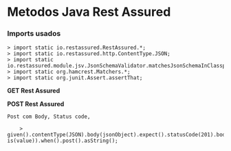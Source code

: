 # Metodos Java Rest Assured

### Imports usados
    > import static io.restassured.RestAssured.*;
    > import static io.restassured.http.ContentType.JSON;
    > import static io.restassured.module.jsv.JsonSchemaValidator.matchesJsonSchemaInClasspath;
    > import static org.hamcrest.Matchers.*;
    > import static org.junit.Assert.assertThat;

**GET Rest Assured**

**POST Rest Assured**

```
Post com Body, Status code, 

    > given().contentType(JSON).body(jsonObject).expect().statusCode(201).body(path, is(value)).when().post().asString();
     
```
